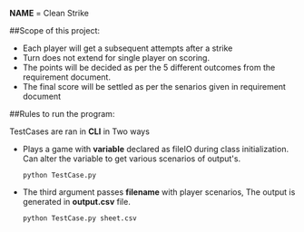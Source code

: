 

__NAME__  = Clean Strike

##Scope of this project:

- Each player will get a subsequent attempts after a strike 
- Turn does not extend for single player on scoring.
- The points will be decided as per the 5 different outcomes from the requirement document.
- The final score will be settled as per the senarios given in requirement document
 


##Rules to run the program: 

TestCases are ran in __CLI__ in Two ways

 - Plays a game with __variable__ declared as fileIO during class initialization. Can alter the variable to get various scenarios of output's.

   `python TestCase.py`


 - The third argument passes __filename__ with player scenarios, The output is generated in __output.csv__ file.

   `python TestCase.py sheet.csv`



